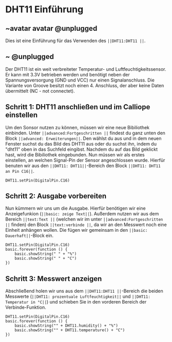 # DHT11 Einführung
## ~avatar avatar @unplugged

Dies ist eine Einführung für das Verwenden des ``||DHT11:DHT11 ||``. 


## ~ @unplugged
Der DHT11 ist ein weit verbreiteter Temperatur- und Luftfeuchtigkeitssensor. 
Er kann mit 3.3V betrieben werden und benötigt neben der Spannungsversorgung (GND und VCC) nur einen Signalanschluss.
Die Variante von Groove besitzt noch einen 4. Anschluss, der aber keine Daten übermittelt (NC - not connectet).

## Schritt 1: DHT11 anschließen und im Calliope einstellen
Um den Sonsor nutzen zu können, müssen wir eine neue Bibiliothek einbinden. 
Unter ``||advanced:Fortgeschritten ||`` findest du ganz unten den Block ``||advanced: Erweiterungen||``. 
Den wählst du aus und in dem neuen Fenster suchst du das Bild des DHT11 aus oder du suchst ihn, indem du "dht11" oben in das Suchfeld eingibst.
Nachdem du auf das Bild geklickt hast, wird die Bibiliothek eingebunden.
Nun müssen wir als erstes einstellen, an welchen Signal-Pin der Sensor angeschlossen wurde. Hierfür benuten wir aus den ``||DHT11: DHT11||``-Bereich den Block ``||DHT11: DHT11 an Pin C16||``. 

```blocks
DHT11.setPin(DigitalPin.C16)
```

## Schritt 2: Ausgabe vorbereiten
Nun kümmern wir uns um die Ausgabe. Hierfür benötigen wir eine Anzeigefunkion (``||basic: zeige Text||``). 
Außerdem nutzen wir aus dem Bereich ``||text:Text ||`` (welchen wir im unter ``||advanced:Fortgeschritten ||`` finden) den Block ``||text:verbinde ||``, 
da wir an den Messwert noch eine Einheit anhängen wollen. Die fügen wir gemeinsam in den ``||basic: Dauerhaft||``-Block ein.

```blocks
DHT11.setPin(DigitalPin.C16)
basic.forever(function () {
    basic.showString(" " + "%")
    basic.showString(" " + "C")
})
```

## Schritt 3: Messwert anzeigen
Abschließend holen wir uns aus dem ``||DHT11:DHT11 ||``-Bereich die beiden Messwerte (``||DHT11: prozentuale Luftfeuchtigkeit||`` und ``||DHT11: Temperatur in °C||``) und schieben Sie in den vorderen Bereich der Verbinde-Funktion.

```blocks
DHT11.setPin(DigitalPin.C16)
basic.forever(function () {
    basic.showString("" + DHT11.humidity() + "%")
    basic.showString("" + DHT11.temperature() + "C")
})
```